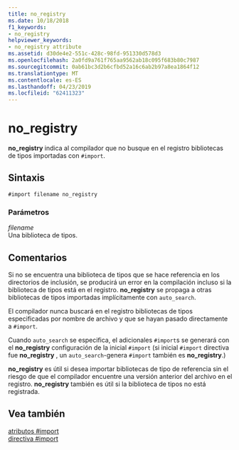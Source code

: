 ```yaml
---
title: no_registry
ms.date: 10/18/2018
f1_keywords:
- no_registry
helpviewer_keywords:
- no_registry attribute
ms.assetid: d30de4e2-551c-428c-98fd-951330d578d3
ms.openlocfilehash: 2a0fd9a761f765aa9562ab18c095f683b80c7987
ms.sourcegitcommit: 0ab61bc3d2b6cfbd52a16c6ab2b97a8ea1864f12
ms.translationtype: MT
ms.contentlocale: es-ES
ms.lasthandoff: 04/23/2019
ms.locfileid: "62411323"
---
```

# <a name="noregistry"></a>no_registry

**no_registry** indica al compilador que no busque en el registro bibliotecas de tipos importadas con `#import`.

## <a name="syntax"></a>Sintaxis

```
#import filename no_registry
```

### <a name="parameters"></a>Parámetros

*filename*<br/>
Una biblioteca de tipos.

## <a name="remarks"></a>Comentarios

Si no se encuentra una biblioteca de tipos que se hace referencia en los directorios de inclusión, se producirá un error en la compilación incluso si la biblioteca de tipos está en el registro.  **no_registry** se propaga a otras bibliotecas de tipos importadas implícitamente con `auto_search`.

El compilador nunca buscará en el registro bibliotecas de tipos especificadas por nombre de archivo y que se hayan pasado directamente a `#import`.

Cuando `auto_search` se especifica, el adicionales `#import`s se generará con el **no_registry** configuración de la inicial `#import` (si inicial `#import` directiva fue **no_registry** , un `auto_search`-genera `#import` también es **no_registry**.)

**no_registry** es útil si desea importar bibliotecas de tipo de referencia sin el riesgo de que el compilador encuentre una versión anterior del archivo en el registro. **no_registry** también es útil si la biblioteca de tipos no está registrada.

## <a name="see-also"></a>Vea también

[atributos #import](../preprocessor/hash-import-attributes-cpp.md)<br/>
[directiva #import](../preprocessor/hash-import-directive-cpp.md)